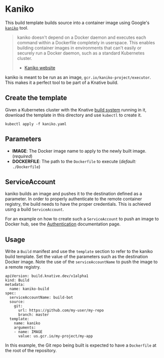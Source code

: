 # Kaniko

This build template builds source into a container image using Google's
[`kaniko`](https://github.com/GoogleCloudPlatform/kaniko) tool.

>kaniko doesn't depend on a Docker daemon and executes each command within a Dockerfile completely in userspace.
>This enables building container images in environments that can't easily or securely run a Docker daemon, such as a standard Kubernetes cluster.
> - [Kaniko website](https://github.com/GoogleCloudPlatform/kaniko)

kaniko is meant to be run as an image, `gcr.io/kaniko-project/executor`. This makes it a perfect tool to be part of a Knative build.

## Create the template

Given a Kubernetes cluster with the Knative [build system](https://github.com/knative/build) running in it, download the template in this directory and use `kubectl` to create it.

```
kubectl apply -f kaniko.yaml
```

## Parameters

* **IMAGE**: The Docker image name to apply to the newly built image.
  (_required_)
* **DOCKERFILE**: The path to the `Dockerfile` to execute (_default:_
  `./Dockerfile`)

## ServiceAccount

kaniko builds an image and pushes it to the destination defined as a parameter. In order to properly authenticate to the remote container registry, the build needs to have the proper credentials. This is achieved using a build `ServiceAccount`.

For an example on how to create such a `ServiceAccount` to push an image to Docker hub, see the [Authentication](https://github.com/knative/docs/blob/master/build/auth.md#basic-authentication-docker) documentation page.

## Usage

Write a `Build` manifest and use the `template` section to refer to the kaniko build template. Set the value of the parameters such as the destination Docker image. Note the use of the `serviceAccountName` to push the image to a remote registry.

```
apiVersion: build.knative.dev/v1alpha1
kind: Build
metadata:
  name: kaniko-build
spec:
  serviceAccountName: build-bot
  source:
    git:
      url: https://github.com/my-user/my-repo
      branch: master
  template:
    name: kaniko
    arguments:
    - name: IMAGE
      value: us.gcr.io/my-project/my-app
```

In this example, the Git repo being built is expected to have a `Dockerfile` at
the root of the repository.
